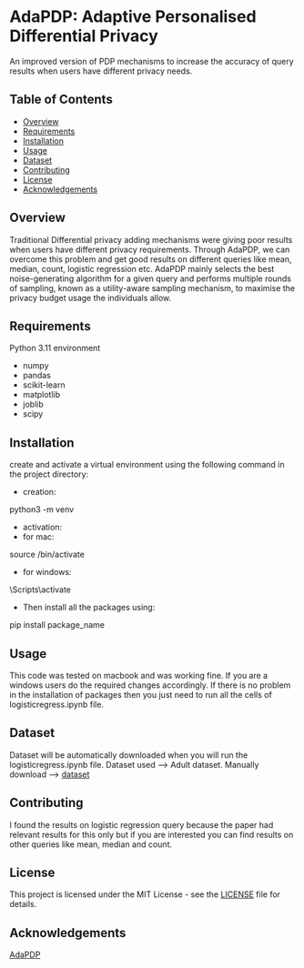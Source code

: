 # AdaPDP: Adaptive Personalised Differential Privacy

An improved version of PDP mechanisms to increase the accuracy of query results when users have different privacy needs.

## Table of Contents

- [Overview](#overview)
- [Requirements](#requirements)
- [Installation](#installation)
- [Usage](#usage)
- [Dataset](#Dataset)
- [Contributing](#contributing)
- [License](#license)
- [Acknowledgements](#Acknowledgements)

## Overview

Traditional Differential privacy adding mechanisms were giving poor results when users have different privacy requirements. Through AdaPDP, we can overcome this problem and get good results on different queries like mean, median, count, logistic regression etc. AdaPDP mainly selects the best noise-generating algorithm for a given query and performs multiple rounds of sampling, known as a utility-aware sampling mechanism, to maximise the privacy budget usage the individuals allow.

## Requirements

Python 3.11 environment

- numpy
- pandas
- scikit-learn
- matplotlib
- joblib
- scipy

## Installation

create and activate a virtual environment using the following command in the project directory:

- creation:

python3 -m venv <env-name>
  
- activation:
- for mac:

source <env-name>/bin/activate
  
- for windows:

<env-name>\Scripts\activate

- Then install all the packages using:
  
pip install package_name

## Usage

This code was tested on macbook and was working fine. If you are a windows users do the required changes accordingly. If there is no problem in the installation of packages then you just need to run all the cells of logisticregress.ipynb file.

## Dataset

Dataset will be automatically downloaded when you will run the logisticregress.ipynb file. Dataset used --> Adult dataset. Manually download --> [dataset](https://archive.ics.uci.edu/dataset/2/adult)

## Contributing

I found the results on logistic regression query because the paper had relevant results for this only but if you are interested you can find results on other queries like mean, median and count. 

## License

This project is licensed under the MIT License - see the [LICENSE](LICENSE) file for details.

## Acknowledgements

[AdaPDP](https://ieeexplore.ieee.org/stamp/stamp.jsp?tp=&arnumber=9488825)
